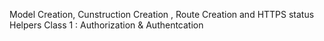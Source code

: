 Model Creation, Cunstruction Creation , Route Creation and HTTPS status Helpers 
Class 1 : Authorization & Authentcation 